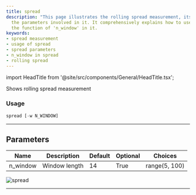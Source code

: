 ```yaml
---
title: spread
description: "This page illustrates the rolling spread measurement, its usage, and"
  the parameters involved in it. It comprehensively explains how to use 'spread' and
  the function of 'n_window' in it.
keywords:
- spread measurement
- usage of spread
- spread parameters
- n_window in spread
- rolling spread
---
```


import HeadTitle from '@site/src/components/General/HeadTitle.tsx';

<HeadTitle title="crypto/qa/spread - Reference | OpenBB Terminal Docs" />

Shows rolling spread measurement

### Usage

```python
spread [-w N_WINDOW]
```

---

## Parameters

| Name | Description | Default | Optional | Choices |
| ---- | ----------- | ------- | -------- | ------- |
| n_window | Window length | 14 | True | range(5, 100) |

![spread](https://user-images.githubusercontent.com/46355364/154308406-f20812a4-fa04-4937-b8de-dc27042f7462.png)

---

